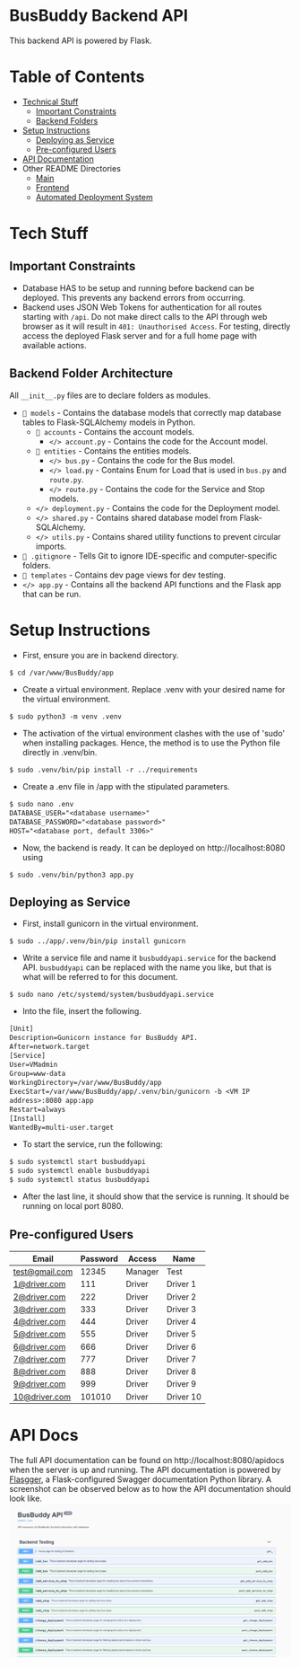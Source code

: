 # BusBuddy Backend API

This backend API is powered by Flask.

# Table of Contents
- [Technical Stuff](#tech-stuff)
  - [Important Constraints](#important-constraints)
  - [Backend Folders](#backend-folder-architecture)
- [Setup Instructions](#setup-instructions)
  - [Deploying as Service](#deploying-as-service)
  - [Pre-configured Users](#pre-configured-users)
- [API Documentation](#api-docs)
- Other README Directories
  - [Main](../README.md)
  - [Frontend](../appfront/README.md)
  - [Automated Deployment System](../ads/README.md)


# Tech Stuff

## Important Constraints
- Database HAS to be setup and running before backend can be deployed. This prevents any backend errors from occurring.
- Backend uses JSON Web Tokens for authentication for all routes starting with `/api`. Do not make direct calls to the API through
  web browser as it will result in `401: Unauthorised Access`. For testing, directly access the deployed Flask server and
  for a full home page with available actions.

## Backend Folder Architecture
All `__init__.py` files are to declare folders as modules.
- `📁 models` - Contains the database models that correctly map database tables to Flask-SQLAlchemy models in Python.
  - `📁 accounts` - Contains the account models.
    - `</> account.py` - Contains the code for the Account model.
  - `📁 entities` - Contains the entities models.
    - `</> bus.py` - Contains the code for the Bus model.
    - `</> load.py` - Contains Enum for Load that is used in `bus.py` and `route.py`.
    - `</> route.py` - Contains the code for the Service and Stop models.
  - `</> deployment.py` - Contains the code for the Deployment model.
  - `</> shared.py` - Contains shared database model from Flask-SQLAlchemy.
  - `</> utils.py` - Contains shared utility functions to prevent circular imports.
- `🚫 .gitignore` - Tells Git to ignore IDE-specific and computer-specific folders.
- `📁 templates` - Contains dev page views for dev testing.
- `</> app.py` - Contains all the backend API functions and the Flask app that can be run.

# Setup Instructions
- First, ensure you are in backend directory.
```
$ cd /var/www/BusBuddy/app
```
- Create a virtual environment. Replace .venv with your desired name for the virtual environment.
```
$ sudo python3 -m venv .venv
```
- The activation of the virtual environment clashes with the use of 'sudo' when installing packages. Hence, the method is to use the Python file directly in .venv/bin.
```
$ sudo .venv/bin/pip install -r ../requirements
```
- Create a .env file in /app with the stipulated parameters.
```
$ sudo nano .env
DATABASE_USER="<database username>"
DATABASE_PASSWORD="<database password>"
HOST="<database port, default 3306>"
```
- Now, the backend is ready. It can be deployed on http://localhost:8080 using
```
$ sudo .venv/bin/python3 app.py
```
## Deploying as Service
- First, install gunicorn in the virtual environment.
```
$ sudo ../app/.venv/bin/pip install gunicorn
```
- Write a service file and name it `busbuddyapi.service` for the backend API. `busbuddyapi` can be replaced with the name you like, but
  that is what will be referred to for this document.
```
$ sudo nano /etc/systemd/system/busbuddyapi.service
```
- Into the file, insert the following.
```
[Unit]
Description=Gunicorn instance for BusBuddy API.
After=network.target
[Service]
User=VMadmin
Group=www-data
WorkingDirectory=/var/www/BusBuddy/app
ExecStart=/var/www/BusBuddy/app/.venv/bin/gunicorn -b <VM IP address>:8080 app:app
Restart=always
[Install]
WantedBy=multi-user.target
```
- To start the service, run the following:
```
$ sudo systemctl start busbuddyapi
$ sudo systemctl enable busbuddyapi
$ sudo systemctl status busbuddyapi
```
- After the last line, it should show that the service is running. It should be running on local port 8080.

## Pre-configured Users
| Email          | Password | Access  | Name      |
|----------------|----------|---------|-----------|
| test@gmail.com | 12345    | Manager | Test      |
| 1@driver.com   | 111      | Driver  | Driver 1  |
| 2@driver.com   | 222      | Driver  | Driver 2  |
| 3@driver.com   | 333      | Driver  | Driver 3  |
| 4@driver.com   | 444      | Driver  | Driver 4  |
| 5@driver.com   | 555      | Driver  | Driver 5  |
| 6@driver.com   | 666      | Driver  | Driver 6  |
| 7@driver.com   | 777      | Driver  | Driver 7  |
| 8@driver.com   | 888      | Driver  | Driver 8  |
| 9@driver.com   | 999      | Driver  | Driver 9  |
| 10@driver.com  | 101010   | Driver  | Driver 10 |

# API Docs

The full API documentation can be found on http://localhost:8080/apidocs when the server is up and running.
The API documentation is powered by [Flasgger](https://github.com/flasgger/flasgger), a Flask-configured Swagger
documentation Python library. A screenshot can be observed below as to how the API documentation should look like.
![img.png](../readmeimages/backendapidoc.png)